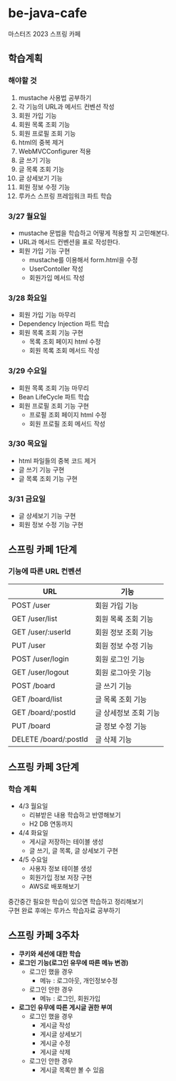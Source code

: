 # be-java-cafe

마스터즈 2023 스프링 카페

## 학습계획

### 해야할 것

1. mustache 사용법 공부하기
2. 각 기능의 URL과 메서드 컨벤션 작성
2. 회원 가입 기능
3. 회원 목록 조회 기능
4. 회원 프로필 조회 기능
5. html의 중복 제거
6. WebMVCConfigurer 적용
7. 글 쓰기 기능
8. 글 목록 조회 기능
9. 글 상세보기 기능
10. 회원 정보 수정 기능
11. 루카스 스프링 프레임워크 파트 학습

### 3/27 월요일

- mustache 문법을 학습하고 어떻게 적용할 지 고민해본다.
- URL과 메서드 컨벤션을 표로 작성한다.
- 회원 가입 기능 구현
    - mustache를 이용해서 form.html을 수정
    - UserContoller 작성
    - 회원가입 메서드 작성

### 3/28 화요일

- 회원 가입 기능 마무리
- Dependency Injection 파트 학습
- 회원 목록 조회 기능 구현
    - 목록 조회 페이지 html 수정
    - 회원 목록 조회 메서드 작성

### 3/29 수요일

- 회원 목록 조회 기능 마무리
- Bean LifeCycle 파트 학습
- 회원 프로필 조회 기능 구현
    - 프로필 조회 페이지 html 수정
    - 회원 프로필 조회 메서드 작성

### 3/30 목요일

- html 파일들의 중복 코드 제거
- 글 쓰기 기능 구현
- 글 목록 조회 기능 구현

### 3/31 금요일

- 글 상세보기 기능 구현
- 회원 정보 수정 기능 구현

## 스프링 카페 1단계

### 기능에 따른 URL 컨벤션

| URL                   | 기능           |
|-----------------------|--------------|
| POST /user            | 회원 가입 기능     |
| GET /user/list        | 회원 목록 조회 기능  |
| GET /user/:userId     | 회원 정보 조회 기능  |
| PUT /user             | 회원 정보 수정 기능  |
| POST /user/login      | 회원 로그인 기능    |
| GET /user/logout      | 회원 로그아웃 기능   |
| POST /board           | 글 쓰기 기능      |
| GET /board/list       | 글 목록 조회 기능   |
| GET /board/:postId    | 글 상세정보 조회 기능 |
| PUT /board            | 글 정보 수정 기능   |
| DELETE /board/:postId | 글 삭제 기능      |

## 스프링 카페 3단계

### 학습 계획

- 4/3 월요일
    - 리뷰받은 내용 학습하고 반영해보기
    - H2 DB 연동까지
- 4/4 화요일
    - 게시글 저장하는 테이블 생성
    - 글 쓰기, 글 목록, 글 상세보기 구현
- 4/5 수요일
    - 사용자 정보 테이블 생성
    - 회원가입 정보 저장 구현
    - AWS로 배포해보기

중간중간 필요한 학습이 있으면 학습하고 정리해보기  
구현 완료 후에는 루카스 학습자료 공부하기

## 스프링 카페 3주차

- **쿠키와 세션에 대한 학습**
- **로그인 기능(로그인 유무에 따른 메뉴 변경)**
    - 로그인 했을 경우
        - 메뉴 : 로그아웃, 개인정보수정
    - 로그인 안한 경우
        - 메뉴 : 로그인, 회원가입
- **로그인 유무에 따른 게시글 권한 부여**
    - 로그인 했을 경우
        - 게시글 작성
        - 게시글 상세보기
        - 게시글 수정
        - 게시글 삭제
    - 로그인 안한 경우
        - 게시글 목록만 볼 수 있음
